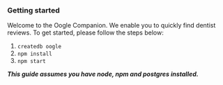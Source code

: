 ### Getting started

Welcome to the Oogle Companion. We enable you to quickly find dentist reviews.
To get started, please follow the steps below:

1. `createdb oogle`
2. `npm install`
3. `npm start`

***This guide assumes you have node, npm and postgres installed.***

